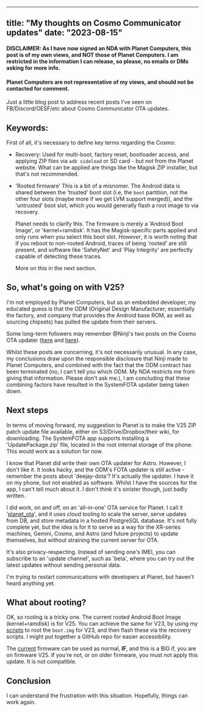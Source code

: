 
---
title: "My thoughts on Cosmo Communicator updates"
date: "2023-08-15"
---

#### DISCLAIMER: As I have now signed an NDA with Planet Computers, this post is of my own views, and NOT those of Planet Computers. I am restricted in the information I can release, so please, no emails or DMs asking for more info.
#### Planet Computers are not representative of my views, and should not be contacted for comment.

Just a little blog post to address recent posts I've seen on FB/Discord/OESF/etc about Cosmo Communicator OTA updates.

## Keywords:

First of all, it's necessary to define key terms regarding the Cosmo:

- Recovery:
    Used for multi-boot, factory reset, bootloader access, and applying ZIP files via `adb sideload` or SD card - but not from the Planet website. What can be applied are things like the Magisk ZIP installer, but that's not recommended.

- 'Rooted firmware'
    This is a bit of a misnomer. The Android data is shared between the 'trusted' boot slot (i.e, the `boot` partition, not the other four slots (maybe more if we get LVM support merged)), and the 'untrusted' boot slot, which you would generally flash a root image to via recovery.

    Planet needs to clarify this. The firmware is merely a 'Android Boot Image', or 'kernel+ramdisk'. It has the Magisk-specific parts applied and only runs when you select this boot slot. *However*, it is worth noting that if you reboot to non-rooted Android, traces of being 'rooted' are still present, and software like 'SafetyNet' and 'Play Integrity' are perfectly capable of detecting these traces.

    More on this in the next section.

## So, what's going on with V25?

I'm not employed by Planet Computers, but as an embedded developer, my educated guess is that the ODM (Original Design Manufacturer; essentially the factory, and company that provides the Android base ROM, as well as sourcing chipsets) has pulled the update from their servers.

Some long-term followers may remember @Ninji's two posts on the Cosmo OTA updater ([here][ninji_1] and [here][ninji_2]).

Whilst these posts are concerning, it's not necessarily unusual. In any case, my conclusions draw upon the responsible disclosure that Ninji made to Planet Computers, and combined with the fact that the ODM contract has been terminated (no, I can't tell you which ODM. My NDA restricts me from giving that information. Please don't ask me.), I am concluding that these combining factors have resulted in the SystemFOTA updater being taken down.

## Next steps

In terms of moving forward, my suggestion to Planet is to make the V25 ZIP patch update file available, either on S3/Drive/Dropbox/their wiki, for downloading. The SystemFOTA app supports installing a 'UpdatePackage.zip' file, located in the root internal storage of the phone. This would work as a solution for now.

I know that Planet did write their own OTA updater for Astro. However, I don't like it. It looks hacky, and the ODM's FOTA updater is still active - remember the posts about 'deejay-dota'? It's actually the updater. I have it on my phone, but not enabled as software. Whilst I have the sources for the app, I can't tell much about it. I don't think it's sinister though, just badly written.

I did work, on and off, on an 'all-in-one' OTA service for Planet. I call it '[planet_ota][]', and it uses cloud tooling to scale the server, serve updates from DB, and store metadata in a hosted PostgreSQL database. It's not fully complete yet, but the idea is for it to serve as a way for the XR-series machines, Gemini, Cosmo, and Astro (and future projects) to update themselves, but without straining the current server for OTA.

It's also privacy-respecting. Instead of sending one's IMEI, you can subscribe to an 'update channel', such as 'beta', where you can try out the latest updates without sending personal data.

I'm trying to restart communications with developers at Planet, but haven't heard anything yet.

## What about rooting?

OK, so rooting is a tricky one. The current rooted Android Boot Image (kernel+ramdisk) is for V25. You can achieve the same for V23, by using my [scripts][] to root the `boot.img` for V23, and then flash these via the recovery scripts. I might put together a GitHub repo for easier accessibility.

The [current][rooted_cosmo_v25] firmware can be used as normal, **IF**, and this is a BIG if, you are on firmware V25. If you're not, or on older firmware, you must not apply this update. It is not compatible.

## Conclusion

I can understand the frustration with this situation. Hopefully, things can work again.

[ninji_1]: https://wuffs.org/blog/pulling-apart-the-cosmos-systemfota-updater
[ninji_2]: https://wuffs.org/blog/digitime-tech-fota-backdoors
[planet_ota]: https://github.com/shymega/planet_ota.git
[scripts]: https://github.com/PC-LineageOS-Ports/magisk-boot-patch-ci-tool
[rooted_cosmo_v25]: https://support.planetcom.co.uk/index.php/Rooted_Android_For_Cosmo
